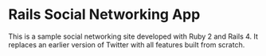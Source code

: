 # Rails Social Networking App

This is a sample social networking site developed with Ruby 2 and Rails 4. It replaces an earlier version of Twitter with all features built from scratch.
